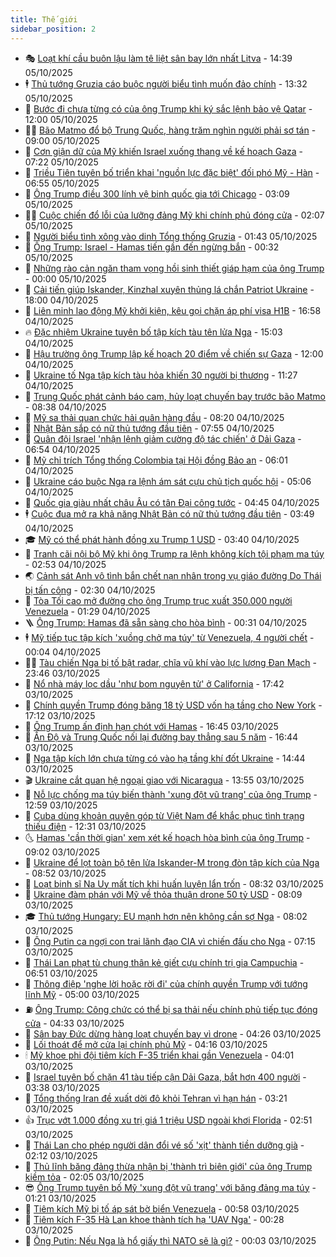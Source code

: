 ```yaml
---
title: Thế giới
sidebar_position: 2
---
```


<!-- vnexpress-the-gioi:START -->
- 🎭 [Loạt khí cầu buôn lậu làm tê liệt sân bay lớn nhất Litva](https://vnexpress.net/loat-khi-cau-buon-lau-lam-te-liet-san-bay-lon-nhat-litva-4947547.html) - 14:39 05/10/2025
- 🕴 [Thủ tướng Gruzia cáo buộc người biểu tình muốn đảo chính](https://vnexpress.net/thu-tuong-gruzia-cao-buoc-nguoi-bieu-tinh-muon-dao-chinh-4947506.html) - 13:32 05/10/2025
- 🤭 [Bước đi chưa từng có của ông Trump khi ký sắc lệnh bảo vệ Qatar](https://vnexpress.net/buoc-di-chua-tung-co-cua-ong-trump-khi-ky-sac-lenh-bao-ve-qatar-4946213.html) - 12:00 05/10/2025
- 🧑‍💻 [Bão Matmo đổ bộ Trung Quốc, hàng trăm nghìn người phải sơ tán](https://vnexpress.net/bao-matmo-do-bo-trung-quoc-hang-tram-nghin-nguoi-phai-so-tan-4947497.html) - 09:00 05/10/2025
- 🦏 [Cơn giận dữ của Mỹ khiến Israel xuống thang về kế hoạch Gaza](https://vnexpress.net/con-gian-du-cua-my-khien-israel-xuong-thang-ve-ke-hoach-gaza-4947118.html) - 07:22 05/10/2025
- 🦒 [Triều Tiên tuyên bố triển khai &#39;nguồn lực đặc biệt&#39; đối phó Mỹ - Hàn](https://vnexpress.net/trieu-tien-tuyen-bo-trien-khai-nguon-luc-dac-biet-doi-pho-my-han-4947462.html) - 06:55 05/10/2025
- 🌈 [Ông Trump điều 300 lính vệ binh quốc gia tới Chicago](https://vnexpress.net/ong-trump-dieu-300-linh-ve-binh-quoc-gia-toi-chicago-4947417.html) - 03:09 05/10/2025
- 🧑‍🏫 [Cuộc chiến đổ lỗi của lưỡng đảng Mỹ khi chính phủ đóng cửa](https://vnexpress.net/cuoc-chien-do-loi-cua-luong-dang-my-khi-chinh-phu-dong-cua-4946679.html) - 02:07 05/10/2025
- 🐲 [Người biểu tình xông vào dinh Tổng thống Gruzia](https://vnexpress.net/nguoi-bieu-tinh-xong-vao-dinh-tong-thong-gruzia-4947378.html) - 01:43 05/10/2025
- 🦒 [Ông Trump: Israel - Hamas tiến gần đến ngừng bắn](https://vnexpress.net/ong-trump-israel-hamas-tien-gan-den-ngung-ban-4947374.html) - 00:32 05/10/2025
- 🐻 [Những rào cản ngăn tham vọng hồi sinh thiết giáp hạm của ông Trump](https://vnexpress.net/nhung-rao-can-ngan-tham-vong-hoi-sinh-thiet-giap-ham-cua-ong-trump-4946494.html) - 00:00 05/10/2025
- 🚀 [Cải tiến giúp Iskander, Kinzhal xuyên thủng lá chắn Patriot Ukraine](https://vnexpress.net/cai-tien-giup-iskander-kinzhal-xuyen-thung-la-chan-patriot-ukraine-4947154.html) - 18:00 04/10/2025
- 🥰 [Liên minh lao động Mỹ khởi kiện, kêu gọi chặn áp phí visa H1B](https://vnexpress.net/lien-minh-lao-dong-my-khoi-kien-keu-goi-chan-ap-phi-visa-h1b-4947341.html) - 16:58 04/10/2025
- 🔥 [Đặc nhiệm Ukraine tuyên bố tập kích tàu tên lửa Nga](https://vnexpress.net/dac-nhiem-ukraine-tuyen-bo-tap-kich-tau-ten-lua-nga-4947317.html) - 15:03 04/10/2025
- 🥳 [Hậu trường ông Trump lập kế hoạch 20 điểm về chiến sự Gaza](https://vnexpress.net/hau-truong-ong-trump-lap-ke-hoach-20-diem-ve-chien-su-gaza-4945968.html) - 12:00 04/10/2025
- 💼 [Ukraine tố Nga tập kích tàu hỏa khiến 30 người bị thương](https://vnexpress.net/ukraine-to-nga-tap-kich-tau-hoa-khien-30-nguoi-bi-thuong-4947295.html) - 11:27 04/10/2025
- 🤡 [Trung Quốc phát cảnh báo cam, hủy loạt chuyến bay trước bão Matmo](https://vnexpress.net/trung-quoc-phat-canh-bao-cam-huy-loat-chuyen-bay-truoc-bao-matmo-4947246.html) - 08:38 04/10/2025
- 🌁 [Mỹ sa thải quan chức hải quân hàng đầu](https://vnexpress.net/my-sa-thai-quan-chuc-hai-quan-hang-dau-4947129.html) - 08:20 04/10/2025
- 🤩 [Nhật Bản sắp có nữ thủ tướng đầu tiên](https://vnexpress.net/nhat-ban-sap-co-nu-thu-tuong-dau-tien-4947241.html) - 07:55 04/10/2025
- 🎉 [Quân đội Israel &#39;nhận lệnh giảm cường độ tác chiến&#39; ở Dải Gaza](https://vnexpress.net/quan-doi-israel-nhan-lenh-giam-cuong-do-tac-chien-o-dai-gaza-4947208.html) - 06:54 04/10/2025
- 🎉 [Mỹ chỉ trích Tổng thống Colombia tại Hội đồng Bảo an](https://vnexpress.net/my-chi-trich-tong-thong-colombia-tai-hoi-dong-bao-an-4947178.html) - 06:01 04/10/2025
- 🌁 [Ukraine cáo buộc Nga ra lệnh ám sát cựu chủ tịch quốc hội](https://vnexpress.net/ukraine-cao-buoc-nga-ra-lenh-am-sat-cuu-chu-tich-quoc-hoi-4947210.html) - 05:06 04/10/2025
- 🌊 [Quốc gia giàu nhất châu Âu có tân Đại công tước](https://vnexpress.net/quoc-gia-giau-nhat-chau-au-co-tan-dai-cong-tuoc-4947151.html) - 04:45 04/10/2025
- 🕴 [Cuộc đua mở ra khả năng Nhật Bản có nữ thủ tướng đầu tiên](https://vnexpress.net/cuoc-dua-mo-ra-kha-nang-nhat-ban-co-nu-thu-tuong-dau-tien-4947161.html) - 03:49 04/10/2025
- 🎓 [Mỹ có thể phát hành đồng xu Trump 1 USD](https://vnexpress.net/my-co-the-phat-hanh-dong-xu-trump-1-usd-4947170.html) - 03:40 04/10/2025
- 🦩 [Tranh cãi nội bộ Mỹ khi ông Trump ra lệnh không kích tội phạm ma túy](https://vnexpress.net/tranh-cai-noi-bo-my-khi-ong-trump-ra-lenh-khong-kich-toi-pham-ma-tuy-4946711.html) - 02:53 04/10/2025
- 🌏 [Cảnh sát Anh vô tình bắn chết nạn nhân trong vụ giáo đường Do Thái bị tấn công](https://vnexpress.net/canh-sat-anh-vo-tinh-ban-chet-nan-nhan-trong-vu-giao-duong-do-thai-bi-tan-cong-4947123.html) - 02:30 04/10/2025
- 🌋 [Tòa Tối cao mở đường cho ông Trump trục xuất 350.000 người Venezuela](https://vnexpress.net/toa-toi-cao-mo-duong-cho-ong-trump-truc-xuat-350-000-nguoi-venezuela-4947116.html) - 01:29 04/10/2025
- 🪜 [Ông Trump: Hamas đã sẵn sàng cho hòa bình](https://vnexpress.net/ong-trump-hamas-da-san-sang-cho-hoa-binh-4947114.html) - 00:31 04/10/2025
- 🕴 [Mỹ tiếp tục tập kích &#39;xuồng chở ma túy&#39; từ Venezuela, 4 người chết](https://vnexpress.net/my-tiep-tuc-tap-kich-xuong-cho-ma-tuy-tu-venezuela-4-nguoi-chet-4947102.html) - 00:04 04/10/2025
- 🧑‍🏫 [Tàu chiến Nga bị tố bật radar, chĩa vũ khí vào lực lượng Đan Mạch](https://vnexpress.net/tau-chien-nga-bi-to-bat-radar-chia-vu-khi-vao-luc-luong-dan-mach-4947092.html) - 23:46 03/10/2025
- 🌮 [Nổ nhà máy lọc dầu &#39;như bom nguyên tử&#39; ở California](https://vnexpress.net/no-nha-may-loc-dau-nhu-bom-nguyen-tu-o-california-4946977.html) - 17:42 03/10/2025
- 🚦 [Chính quyền Trump đóng băng 18 tỷ USD vốn hạ tầng cho New York](https://vnexpress.net/chinh-quyen-trump-dong-bang-18-ty-usd-von-ha-tang-cho-new-york-4946414.html) - 17:12 03/10/2025
- 💫 [Ông Trump ấn định hạn chót với Hamas](https://vnexpress.net/ong-trump-an-dinh-han-chot-voi-hamas-4947077.html) - 16:45 03/10/2025
- 🤡 [Ấn Độ và Trung Quốc nối lại đường bay thẳng sau 5 năm](https://vnexpress.net/an-do-va-trung-quoc-noi-lai-duong-bay-thang-sau-5-nam-4947064.html) - 16:44 03/10/2025
- 🦣 [Nga tập kích lớn chưa từng có vào hạ tầng khí đốt Ukraine](https://vnexpress.net/nga-tap-kich-lon-chua-tung-co-vao-ha-tang-khi-dot-ukraine-4947052.html) - 14:44 03/10/2025
- 🎬 [Ukraine cắt quan hệ ngoại giao với Nicaragua](https://vnexpress.net/ukraine-cat-quan-he-ngoai-giao-voi-nicaragua-4947045.html) - 13:55 03/10/2025
- 🎉 [Nỗ lực chống ma túy biến thành &#39;xung đột vũ trang&#39; của ông Trump](https://vnexpress.net/no-luc-chong-ma-tuy-bien-thanh-xung-dot-vu-trang-cua-ong-trump-4939700.html) - 12:59 03/10/2025
- 🎡 [Cuba dùng khoản quyên góp từ Việt Nam để khắc phục tình trạng thiếu điện](https://vnexpress.net/cuba-dung-khoan-quyen-gop-tu-viet-nam-de-khac-phuc-tinh-trang-thieu-dien-4947008.html) - 12:31 03/10/2025
- 🌜 [Hamas &#39;cần thời gian&#39; xem xét kế hoạch hòa bình của ông Trump](https://vnexpress.net/hamas-can-thoi-gian-xem-xet-ke-hoach-hoa-binh-cua-ong-trump-4946952.html) - 09:02 03/10/2025
- 🎡 [Ukraine để lọt toàn bộ tên lửa Iskander-M trong đòn tập kích của Nga](https://vnexpress.net/ukraine-de-lot-toan-bo-ten-lua-iskander-m-trong-don-tap-kich-cua-nga-4946937.html) - 08:52 03/10/2025
- 🤗 [Loạt binh sĩ Na Uy mất tích khi huấn luyện lẩn trốn](https://vnexpress.net/loat-binh-si-na-uy-mat-tich-khi-huan-luyen-lan-tron-4946781.html) - 08:32 03/10/2025
- 🦩 [Ukraine đàm phán với Mỹ về thỏa thuận drone 50 tỷ USD](https://vnexpress.net/ukraine-dam-phan-voi-my-ve-thoa-thuan-drone-50-ty-usd-4946729.html) - 08:09 03/10/2025
- 🎓 [Thủ tướng Hungary: EU mạnh hơn nên không cần sợ Nga](https://vnexpress.net/thu-tuong-hungary-eu-manh-hon-nen-khong-can-so-nga-4946816.html) - 08:02 03/10/2025
- 🌁 [Ông Putin ca ngợi con trai lãnh đạo CIA vì chiến đấu cho Nga](https://vnexpress.net/ong-putin-ca-ngoi-con-trai-lanh-dao-cia-vi-chien-dau-cho-nga-4946840.html) - 07:15 03/10/2025
- 🤩 [Thái Lan phạt tù chung thân kẻ giết cựu chính trị gia Campuchia](https://vnexpress.net/thai-lan-phat-tu-chung-than-ke-giet-cuu-chinh-tri-gia-campuchia-4946776.html) - 06:51 03/10/2025
- 👹 [Thông điệp &#39;nghe lời hoặc rời đi&#39; của chính quyền Trump với tướng lĩnh Mỹ](https://vnexpress.net/thong-diep-nghe-loi-hoac-roi-di-cua-chinh-quyen-trump-voi-tuong-linh-my-4946439.html) - 05:00 03/10/2025
- ⛽️ [Ông Trump: Công chức có thể bị sa thải nếu chính phủ tiếp tục đóng cửa](https://vnexpress.net/ong-trump-cong-chuc-co-the-bi-sa-thai-neu-chinh-phu-tiep-tuc-dong-cua-4946692.html) - 04:33 03/10/2025
- 🚀 [Sân bay Đức dừng hàng loạt chuyến bay vì drone](https://vnexpress.net/san-bay-duc-dung-hang-loat-chuyen-bay-vi-drone-4946794.html) - 04:26 03/10/2025
- 🎡 [Lối thoát để mở cửa lại chính phủ Mỹ](https://vnexpress.net/loi-thoat-de-mo-cua-lai-chinh-phu-my-4946183.html) - 04:16 03/10/2025
- 🕯 [Mỹ khoe phi đội tiêm kích F-35 triển khai gần Venezuela](https://vnexpress.net/my-khoe-phi-doi-tiem-kich-f-35-trien-khai-gan-venezuela-4946705.html) - 04:01 03/10/2025
- 🐻 [Israel tuyên bố chặn 41 tàu tiếp cận Dải Gaza, bắt hơn 400 người](https://vnexpress.net/israel-tuyen-bo-chan-41-tau-tiep-can-dai-gaza-bat-hon-400-nguoi-4946674.html) - 03:38 03/10/2025
- 🚦 [Tổng thống Iran đề xuất dời đô khỏi Tehran vì hạn hán](https://vnexpress.net/tong-thong-iran-de-xuat-doi-do-khoi-tehran-vi-han-han-4946731.html) - 03:21 03/10/2025
- 👍 [Trục vớt 1.000 đồng xu trị giá 1 triệu USD ngoài khơi Florida](https://vnexpress.net/truc-vot-1-000-dong-xu-tri-gia-1-trieu-usd-ngoai-khoi-florida-4946730.html) - 02:51 03/10/2025
- 🚀 [Thái Lan cho phép người dân đổi vé số &#39;xịt&#39; thành tiền dưỡng già](https://vnexpress.net/thai-lan-cho-phep-nguoi-dan-doi-ve-so-xit-thanh-tien-duong-gia-4946691.html) - 02:12 03/10/2025
- 🌮 [Thủ lĩnh băng đảng thừa nhận bị &#39;thành trì biên giới&#39; của ông Trump kiềm tỏa](https://vnexpress.net/thu-linh-bang-dang-thua-nhan-bi-thanh-tri-bien-gioi-cua-ong-trump-kiem-toa-4946263.html) - 02:05 03/10/2025
- 😎 [Ông Trump tuyên bố Mỹ &#39;xung đột vũ trang&#39; với băng đảng ma túy](https://vnexpress.net/ong-trump-tuyen-bo-my-xung-dot-vu-trang-voi-bang-dang-ma-tuy-4946650.html) - 01:21 03/10/2025
- 🐲 [Tiêm kích Mỹ bị tố áp sát bờ biển Venezuela](https://vnexpress.net/tiem-kich-my-bi-to-ap-sat-bo-bien-venezuela-4946648.html) - 00:58 03/10/2025
- 💫 [Tiêm kích F-35 Hà Lan khoe thành tích hạ &#39;UAV Nga&#39;](https://vnexpress.net/tiem-kich-f-35-ha-lan-khoe-thanh-tich-ha-uav-nga-4946531.html) - 00:28 03/10/2025
- 👀 [Ông Putin: Nếu Nga là hổ giấy thì NATO sẽ là gì?](https://vnexpress.net/ong-putin-neu-nga-la-ho-giay-thi-nato-se-la-gi-4946646.html) - 00:03 03/10/2025<!-- vnexpress-the-gioi:END -->